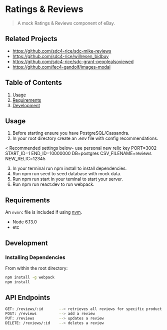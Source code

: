 # Ratings & Reviews

> A mock Ratings & Reviews component of eBay.
## Related Projects

  - https://github.com/sdc4-rice/sdc-mike-reviews
  - https://github.com/sdc4-rice/willresen_bidbuy
  - https://github.com/sdc4-rice/sdc-grant-peoplealsoviewed
  - https://github.com/fec4-gandolf/images-modal

## Table of Contents

1. [Usage](#Usage)
1. [Requirements](#requirements)
1. [Development](#development)

## Usage

1. Before starting ensure you have PostgreSQL/Cassandra.
2. In your root directory create an .env file with config recommendations.

< Recommended settings below- use personal new relic key
PORT=3002
START_ID=1
END_ID=10000000
DB=postgres
CSV_FILENAME=reviews
NEW_RELIC=12345

3. In your terminal run npm install to install dependencies.
4. Run npm run seed to seed database with mock data.
5. Run npm run start in your teminal to start your server.
6. Run npm run react:dev to run webpack.






## Requirements

An `nvmrc` file is included if using [nvm](https://github.com/creationix/nvm).

- Node 6.13.0
- etc

## Development

### Installing Dependencies

From within the root directory:

```sh
npm install -g webpack
npm install
```

## API Endpoints

```sh
GET: /reviews/:id       --> retrieves all reviews for specific product
POST: /reviews          --> add a review
PUT: /reviews           --> updates a review
DELETE: /reviews/:id    --> deletes a review
```
